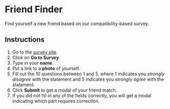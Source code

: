 # Friend Finder

Find yourself a new friend based on our compatibility-based survey.

## Instructions

1. Go to the [survey site](https://ocean-friend-finder.herokuapp.com/).
2. Click on **Go to Survey**.
3. Type in your **name**.
4. Put a link to a **photo** of yourself.
5. Fill out the 10 questions between 1 and 5, where 1 indicates you *strongly disagree* with the statement and 5 indicates you *strongly agree* with the statement.
6. Click **Submit** to get a modal of your friend match.
7. If you did not fill in any of the fields correctly, you will get a modal indicating which part requires correction.